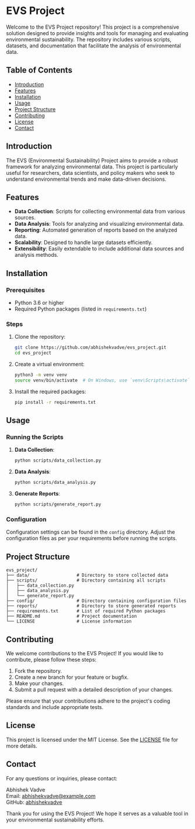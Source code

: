 # EVS Project

Welcome to the EVS Project repository! This project is a comprehensive solution designed to provide insights and tools for managing and evaluating environmental sustainability. The repository includes various scripts, datasets, and documentation that facilitate the analysis of environmental data.

## Table of Contents

- [Introduction](#introduction)
- [Features](#features)
- [Installation](#installation)
- [Usage](#usage)
- [Project Structure](#project-structure)
- [Contributing](#contributing)
- [License](#license)
- [Contact](#contact)

## Introduction

The EVS (Environmental Sustainability) Project aims to provide a robust framework for analyzing environmental data. This project is particularly useful for researchers, data scientists, and policy makers who seek to understand environmental trends and make data-driven decisions.

## Features

- **Data Collection**: Scripts for collecting environmental data from various sources.
- **Data Analysis**: Tools for analyzing and visualizing environmental data.
- **Reporting**: Automated generation of reports based on the analyzed data.
- **Scalability**: Designed to handle large datasets efficiently.
- **Extensibility**: Easily extendable to include additional data sources and analysis methods.

## Installation

### Prerequisites

- Python 3.6 or higher
- Required Python packages (listed in `requirements.txt`)

### Steps

1. Clone the repository:
    ```bash
    git clone https://github.com/abhishekvadve/evs_project.git
    cd evs_project
    ```

2. Create a virtual environment:
    ```bash
    python3 -m venv venv
    source venv/bin/activate  # On Windows, use `venv\Scripts\activate`
    ```

3. Install the required packages:
    ```bash
    pip install -r requirements.txt
    ```

## Usage

### Running the Scripts

1. **Data Collection**:
    ```bash
    python scripts/data_collection.py
    ```

2. **Data Analysis**:
    ```bash
    python scripts/data_analysis.py
    ```

3. **Generate Reports**:
    ```bash
    python scripts/generate_report.py
    ```

### Configuration

Configuration settings can be found in the `config` directory. Adjust the configuration files as per your requirements before running the scripts.

## Project Structure

```plaintext
evs_project/
├── data/                  # Directory to store collected data
├── scripts/               # Directory containing all scripts
│   ├── data_collection.py
│   ├── data_analysis.py
│   └── generate_report.py
├── config/                # Directory containing configuration files
├── reports/               # Directory to store generated reports
├── requirements.txt       # List of required Python packages
├── README.md              # Project documentation
└── LICENSE                # License information
```

## Contributing

We welcome contributions to the EVS Project! If you would like to contribute, please follow these steps:

1. Fork the repository.
2. Create a new branch for your feature or bugfix.
3. Make your changes.
4. Submit a pull request with a detailed description of your changes.

Please ensure that your contributions adhere to the project's coding standards and include appropriate tests.

## License

This project is licensed under the MIT License. See the [LICENSE](LICENSE) file for more details.

## Contact

For any questions or inquiries, please contact:

Abhishek Vadve  
Email: [abhishekvadve@example.com](mailto:abhishekvadve@example.com)  
GitHub: [abhishekvadve](https://github.com/abhishekvadve)

Thank you for using the EVS Project! We hope it serves as a valuable tool in your environmental sustainability efforts.
